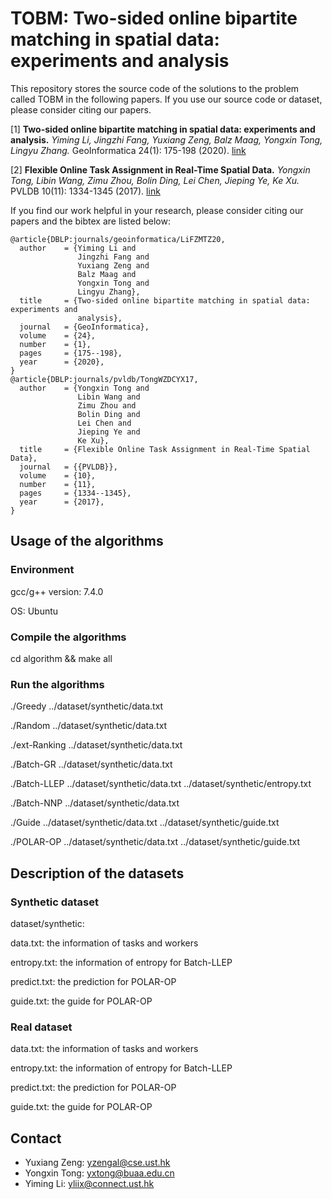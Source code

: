 TOBM: Two-sided online bipartite matching in spatial data: experiments and analysis
========================================================================

This repository stores the source code of the solutions to the problem called TOBM in the following papers.
If you use our source code or dataset, please consider citing our papers.

[1] **Two-sided online bipartite matching in spatial data: experiments and analysis.**
*Yiming Li, Jingzhi Fang, Yuxiang Zeng, Balz Maag, Yongxin Tong, Lingyu Zhang.* GeoInformatica 24(1): 175-198 (2020). [link](https://doi.org/10.1007/s10707-019-00359-w)

[2] **Flexible Online Task Assignment in Real-Time Spatial Data.**
*Yongxin Tong, Libin Wang, Zimu Zhou, Bolin Ding, Lei Chen, Jieping Ye, Ke Xu.* PVLDB 10(11): 1334-1345 (2017). [link](http://www.vldb.org/pvldb/vol10/p1334-tong.pdf)

If you find our work helpful in your research, please consider citing our papers and the bibtex are listed below:
```  
@article{DBLP:journals/geoinformatica/LiFZMTZ20,
  author    = {Yiming Li and
               Jingzhi Fang and
               Yuxiang Zeng and
               Balz Maag and
               Yongxin Tong and
               Lingyu Zhang},
  title     = {Two-sided online bipartite matching in spatial data: experiments and
               analysis},
  journal   = {GeoInformatica},
  volume    = {24},
  number    = {1},
  pages     = {175--198},
  year      = {2020},
} 
@article{DBLP:journals/pvldb/TongWZDCYX17,
  author    = {Yongxin Tong and
               Libin Wang and
               Zimu Zhou and
               Bolin Ding and
               Lei Chen and
               Jieping Ye and
               Ke Xu},
  title     = {Flexible Online Task Assignment in Real-Time Spatial Data},
  journal   = {{PVLDB}},
  volume    = {10},
  number    = {11},
  pages     = {1334--1345},
  year      = {2017},
}
``` 

Usage of the algorithms
---------------

### Environment

gcc/g++ version: 7.4.0 

OS: Ubuntu

### Compile the algorithms

cd algorithm && make all


### Run the algorithms

./Greedy ../dataset/synthetic/data.txt

./Random ../dataset/synthetic/data.txt

./ext-Ranking ../dataset/synthetic/data.txt

./Batch-GR ../dataset/synthetic/data.txt

./Batch-LLEP ../dataset/synthetic/data.txt ../dataset/synthetic/entropy.txt

./Batch-NNP ../dataset/synthetic/data.txt

./Guide ../dataset/synthetic/data.txt ../dataset/synthetic/guide.txt

./POLAR-OP ../dataset/synthetic/data.txt ../dataset/synthetic/guide.txt

Description of the datasets
---------------

### Synthetic dataset

dataset/synthetic:

data.txt: the information of tasks and workers

entropy.txt: the information of entropy for Batch-LLEP

predict.txt: the prediction for POLAR-OP

guide.txt: the guide for POLAR-OP

### Real dataset

data.txt: the information of tasks and workers

entropy.txt: the information of entropy for Batch-LLEP

predict.txt: the prediction for POLAR-OP

guide.txt: the guide for POLAR-OP


Contact
------------
- Yuxiang Zeng: yzengal@cse.ust.hk
- Yongxin Tong: yxtong@buaa.edu.cn
- Yiming Li: yliix@connect.ust.hk